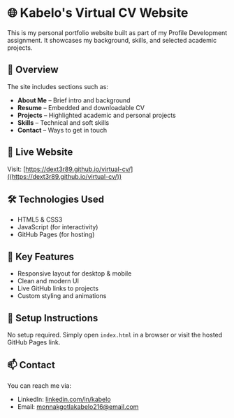 # 🌐 Kabelo's Virtual CV Website

This is my personal portfolio website built as part of my Profile Development assignment. It showcases my background, skills, and selected academic projects.

## 📌 Overview

The site includes sections such as:
- **About Me** – Brief intro and background
- **Resume** – Embedded and downloadable CV
- **Projects** – Highlighted academic and personal projects
- **Skills** – Technical and soft skills
- **Contact** – Ways to get in touch

## 🚀 Live Website
Visit: [https://dext3r89.github.io/virtual-cv/]((https://dext3r89.github.io/virtual-cv/))

## 🛠️ Technologies Used
- HTML5 & CSS3
- JavaScript (for interactivity)
- GitHub Pages (for hosting)

## 🧠 Key Features
- Responsive layout for desktop & mobile
- Clean and modern UI
- Live GitHub links to projects
- Custom styling and animations

## 🔧 Setup Instructions
No setup required. Simply open `index.html` in a browser or visit the hosted GitHub Pages link.

## 📫 Contact
You can reach me via:
- LinkedIn: [linkedin.com/in/kabelo]((https://www.linkedin.com/in/kabelo-monnakgotla-b392091a7/))
- Email: monnakgotlakabelo216@email.com
